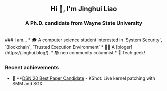 <h2 align="center">Hi 👋, I'm Jinghui Liao</h2>
<h3 align="center">A Ph.D. candidate from Wayne State University</h3>

<br />
### I am...
* 🎓 A computer science student interested in `System Security`, `Blockchain`, `Trusted Execution Environment`
<!--* 🔭 Currently working on **[SmartMonitor](https://github.com/xtenzQ/JunctionX-Seoul-2020)**
* 🎓 Exchange student of Inha University (fall semester, 2019)-->
* 👨‍💻 A [bloger](https://jinghui.blog/).
* 📚 neo community columnist
* 🐧 Tech geek! 

### Recent achievements

* 🥉 **[DSN'20 Best Paper Candidate](https://ieeexplore.ieee.org/abstract/document/9153415) - KShot: Live kernel patching with SMM and SGX

